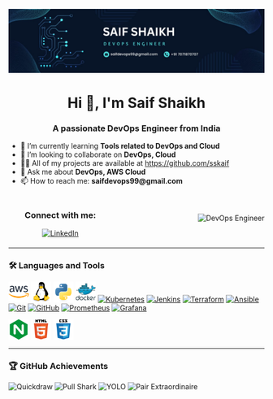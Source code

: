 ![](https://github.com/sskaif/sskaif/blob/main/ee8ec299-2f9e-4629-881d-397af0fdd3fe.jpg)
<h1 align="center">Hi 👋, I'm Saif Shaikh</h1>
<h3 align="center">A passionate DevOps Engineer from India</h3>

<ul>
  <li>🌱 I’m currently learning <strong>Tools related to DevOps and Cloud</strong></li>
  <li>👯 I’m looking to collaborate on <strong>DevOps, Cloud</strong></li>
  <li>👨‍💻 All of my projects are available at <a href="https://github.com/sskaif" target="_blank">https://github.com/sskaif</a></li>
  <li>💬 Ask me about <strong>DevOps, AWS Cloud</strong></li>
  <li>📫 How to reach me: <strong>saifdevops99@gmail.com</strong></li>
</ul>

<!-- Clean left-right layout using divs -->
<div align="center" style="display: flex; justify-content: space-between; align-items: center; flex-wrap: wrap; margin: 20px 0;">
  <div style="flex: 1; min-width: 200px;">
    <h3>Connect with me:</h3>
    <a href="https://linkedin.com/in/saif-shaikh99/" target="_blank">
      <img src="https://raw.githubusercontent.com/rahuldkjain/github-profile-readme-generator/master/src/images/icons/Social/linked-in-alt.svg"
           alt="LinkedIn"
           width="40"
           height="40" />
    </a>
  </div>
  <div style="flex: 1; text-align: right; min-width: 300px;">
    <img src="https://media.geeksforgeeks.org/wp-content/uploads/20220906182153/DevOpsEngineerSalary.gif"
         alt="DevOps Engineer"
         width="800" />
  </div>
</div>

---

### 🛠️ Languages and Tools

<p align="left">
  <a href="https://aws.amazon.com" target="_blank"><img src="https://raw.githubusercontent.com/devicons/devicon/master/icons/amazonwebservices/amazonwebservices-original-wordmark.svg" alt="AWS" width="40" height="40"/></a>
  <a href="https://www.linux.org/" target="_blank"><img src="https://raw.githubusercontent.com/devicons/devicon/master/icons/linux/linux-original.svg" alt="Linux" width="40" height="40"/></a>
  <a href="https://www.python.org" target="_blank"><img src="https://raw.githubusercontent.com/devicons/devicon/master/icons/python/python-original.svg" alt="Python" width="40" height="40"/></a>
  <a href="https://www.docker.com/" target="_blank"><img src="https://raw.githubusercontent.com/devicons/devicon/master/icons/docker/docker-original-wordmark.svg" alt="Docker" width="40" height="40"/></a>
  <a href="https://kubernetes.io/" target="_blank"><img src="https://www.vectorlogo.zone/logos/kubernetes/kubernetes-icon.svg" alt="Kubernetes" width="40" height="40"/></a>
  <a href="https://www.jenkins.io/" target="_blank"><img src="https://www.vectorlogo.zone/logos/jenkins/jenkins-icon.svg" alt="Jenkins" width="40" height="40"/></a>
  <a href="https://www.terraform.io/" target="_blank"><img src="https://www.vectorlogo.zone/logos/terraformio/terraformio-icon.svg" alt="Terraform" width="40" height="40"/></a>
  <a href="https://www.ansible.com/" target="_blank"><img src="https://cdn.jsdelivr.net/gh/devicons/devicon/icons/ansible/ansible-original.svg" alt="Ansible" width="40" height="40"/></a>
  <a href="https://git-scm.com/" target="_blank"><img src="https://www.vectorlogo.zone/logos/git-scm/git-scm-icon.svg" alt="Git" width="40" height="40"/></a>
  <a href="https://github.com/" target="_blank"><img src="https://cdn.jsdelivr.net/gh/devicons/devicon/icons/github/github-original.svg" alt="GitHub" width="40" height="40"/></a>
  <a href="https://prometheus.io/" target="_blank"><img src="https://www.vectorlogo.zone/logos/prometheusio/prometheusio-icon.svg" alt="Prometheus" width="40" height="40"/></a>
  <a href="https://grafana.com/" target="_blank"><img src="https://www.vectorlogo.zone/logos/grafana/grafana-icon.svg" alt="Grafana" width="40" height="40"/></a>

  <a href="https://nginx.org/" target="_blank"><img src="https://raw.githubusercontent.com/devicons/devicon/master/icons/nginx/nginx-original.svg" alt="Nginx" width="40" height="40"/></a>
  <a href="https://developer.mozilla.org/en-US/docs/Web/HTML" target="_blank"><img src="https://raw.githubusercontent.com/devicons/devicon/master/icons/html5/html5-original-wordmark.svg" alt="HTML" width="40" height="40"/></a>
  <a href="https://developer.mozilla.org/en-US/docs/Web/CSS" target="_blank"><img src="https://raw.githubusercontent.com/devicons/devicon/master/icons/css3/css3-original-wordmark.svg" alt="CSS" width="40" height="40"/></a>
</p>

---

### 🏆 GitHub Achievements

<p>
  <img src="https://githubachievements.com/images/badges/QuickDraw_SkinTone1.png" alt="Quickdraw" height="80">
  <img src="https://githubachievements.com/images/badges/PullShark.png" alt="Pull Shark" height="80">
  <img src="https://camo.githubusercontent.com/f4eb6f04791fcf0cce5df1c1953d042f90ff4905c99e57cb612950d52a355a1e/68747470733a2f2f6769746875622e6769746875626173736574732e636f6d2f696d616765732f6d6f64756c65732f70726f66696c652f616368696576656d656e74732f796f6c6f2d64656661756c742e706e67" alt="YOLO" height="80">
  <img src="https://user-images.githubusercontent.com/74031505/179380634-7ba599c0-d51d-410a-a1d8-c9706e2d80fd.png" alt="Pair Extraordinaire" height="80">
</p>
